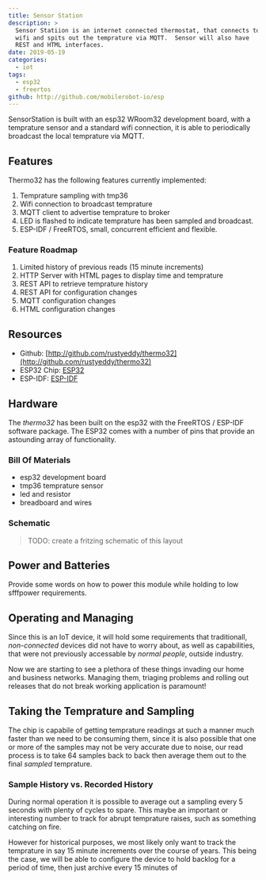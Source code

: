 ```yaml
---
title: Sensor Station
description: >
  Sensor Statiion is an internet connected thermostat, that connects to local
  wifi and spits out the temprature via MQTT.  Sensor will also have
  REST and HTML interfaces.
date: 2019-05-19
categories:
  - iot
tags:
  - esp32
  - freertos
github: http://github.com/mobilerobot-io/esp
---
```


SensorStation is built with an esp32 WRoom32 development board, with a
temprature sensor and a standard wifi connection, it is able to
periodically broadcast the local temprature via MQTT.

## Features 

Thermo32 has the following features currently implemented:

1. Temprature sampling with tmp36
2. Wifi connection to broadcast temprature
3. MQTT client to advertise temprature to broker 
4. LED is flashed to indicate temprature has been sampled and
   broadcast. 
5. ESP-IDF / FreeRTOS, small, concurrent efficient and flexible.

### Feature Roadmap

1. Limited history of previous reads (15 minute increments)
1. HTTP Server with HTML pages to display time and temprature
2. REST API to retrieve temprature history
1. REST API for configuration changes
2. MQTT configuration changes
4. HTML configuration changes

## Resources

- Github: [http://github.com/rustyeddy/thermo32](http://github.com/rustyeddy/thermo32)
- ESP32 Chip: [ESP32](http://esp32.org)
- ESP-IDF: [ESP-IDF](https://docs.espressif.com/projects/esp-idf/en/latest/index.html)

## Hardware 

The _thermo32_ has been built on the esp32 with the FreeRTOS / ESP-IDF
software package. The ESP32 comes with a number of pins that provide
an astounding array of functionality.

### Bill Of Materials

- esp32 development board
- tmp36 temprature sensor
- led and resistor
- breadboard and wires

### Schematic

> TODO: create a fritzing schematic of this layout

## Power and Batteries

Provide some words on how to power this module while holding to low
sfffpower requirements.

## Operating and Managing

Since this is an IoT device, it will hold some requirements that
traditionall, _non-connected_ devices did not have to worry about, as
well as capabilities, that were not previously accessable by _normal
people_, outside industry.

Now we are starting to see a plethora of these things invading our
home and business networks. Managing them, triaging problems and
rolling out releases that do not break working application is
paramount! 

## Taking the Temprature and Sampling

The chip is capabile of getting temprature readings at such a manner
much faster than we need to be consuming them, since it is also
possible that one or more of the samples may not be very accurate due
to noise, our read process is to take 64 samples back to back then
average them out to the final _sampled_ temprature.

### Sample History vs. Recorded History

During normal operation it is possible to average out a sampling every
5 seconds with plenty of cycles to spare. This maybe an important or
interesting number to track for abrupt temprature raises, such as
something catching on fire.

However for historical purposes, we most likely only want to track the
temprature in say 15 minute increments over the course of years. This
being the case, we will be able to configure the device to hold
backlog for a period of time, then just archive every 15 minutes of

